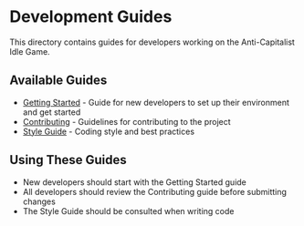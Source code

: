 # Development Guides

This directory contains guides for developers working on the Anti-Capitalist Idle Game.

## Available Guides

- [Getting Started](getting-started.md) - Guide for new developers to set up their environment and get started
- [Contributing](contributing.md) - Guidelines for contributing to the project
- [Style Guide](style-guide.md) - Coding style and best practices

## Using These Guides

- New developers should start with the Getting Started guide
- All developers should review the Contributing guide before submitting changes
- The Style Guide should be consulted when writing code